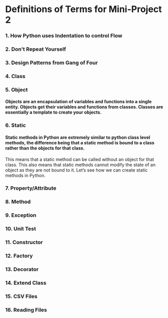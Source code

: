 # Definitions of Terms for Mini-Project 2

### 1. How Python uses Indentation to control Flow


### 2. Don't Repeat Yourself


### 3. Design Patterns from Gang of Four


### 4. Class


### 5. Object
#### Objects are an encapsulation of variables and functions into a single entity. Objects get their variables and functions from classes. Classes are essentially a template to create your objects.


### 6. Static
#### Static methods in Python are extremely similar to python class level methods, the difference being that a static method is bound to a class rather than the objects for that class.
This means that a static method can be called without an object for that class. This also means that static methods cannot modify the state of an object as they are not bound to it. Let’s see how we can create static methods in Python.

### 7. Property/Attribute
####

### 8. Method
####

### 9. Exception
####

### 10. Unit Test
####

### 11. Constructor


### 12. Factory


### 13. Decorator


### 14. Extend Class


### 15. CSV Files


### 16. Reading Files


